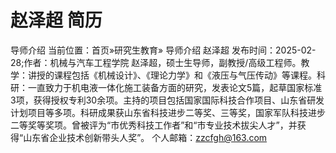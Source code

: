 # 赵泽超 简历
导师介绍
当前位置：首页»研究生教育»
        导师介绍
赵泽超
发布时间：2025-02-28;作者：机械与汽车工程学院
赵泽超，硕士生导师，副教授/高级工程师。教学：讲授的课程包括《机械设计》、《理论力学》和《液压与气压传动》等课程。科研：一直致力于机电液一体化施工装备方面的研究，发表论文5篇，起草国家标准3项，获得授权专利30余项。主持的项目包括国家国际科技合作项目、山东省研发计划项目等多项。科研成果获山东省科技进步二等奖、三等奖，国家军队科技进步二等奖等奖项。曾被评为“市优秀科技工作者”和“市专业技术拔尖人才”，并获得“山东省企业技术创新带头人奖”。
个人邮箱：zzcfgh@163.com
